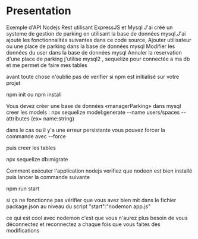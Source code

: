 <H1>Presentation</H1>


Exemple d'API Nodejs Rest utilisant ExpressJS et Mysql
J'ai créé  un systeme de gestion de parking en utilisant la base de données mysql.J'ai ajouté les fonctionnalités suivantes dans ce code source,
Ajouter utilisateur ou une place de parking dans la base de données mysql
Modifier les données du user dans la base de données mysql
Annuler la reservation d'une place de parking
j'utilise mysql2 , sequelize pour connectée a ma db et me permet de faire mes tables

avant toute chose n'oublie pas de verifier si npm est initialisé sur votre projet

npm init  ou 
npm install 

Vous devez créer une base de données «managerParking» dans mysql 
creer les models :
npx sequelize model:generate --name users/spaces --attributes (ex= name:string)

dans le cas ou il y'a une erreur persistante vous pouvez forcer la commande avec --force 

puis creer les tables

npx sequelize db:migrate

Comment exécuter l'application nodejs
verifiez que nodeon est bien installé puis lancer la commande suivante

npm run start

si ça ne fonctionne pas vérifier que vous avez bien mit dans le fichier package.json
au niveau du script
"start":"nodemon app.js"

ce qui est cool avec nodemon c'est que vous n'aurez plus besoin de vous déconnectez et reconnectez a chaque fois que vous faites des modifications 

